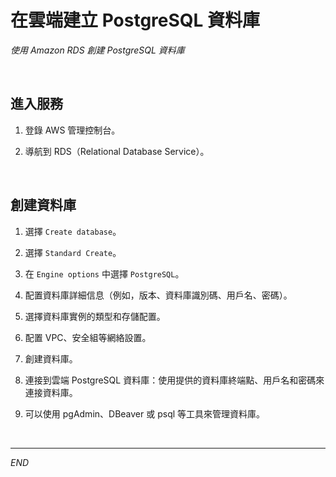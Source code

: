 # 在雲端建立 PostgreSQL 資料庫

_使用 Amazon RDS 創建 PostgreSQL 資料庫_

<br>

## 進入服務

1. 登錄 AWS 管理控制台。

2. 導航到 RDS（Relational Database Service）。

<br>

## 創建資料庫

1. 選擇 `Create database`。

2. 選擇 `Standard Create`。

3. 在 `Engine options` 中選擇 `PostgreSQL`。

4. 配置資料庫詳細信息（例如，版本、資料庫識別碼、用戶名、密碼）。

5. 選擇資料庫實例的類型和存儲配置。

6. 配置 VPC、安全組等網絡設置。

7. 創建資料庫。

8. 連接到雲端 PostgreSQL 資料庫：使用提供的資料庫終端點、用戶名和密碼來連接資料庫。

9. 可以使用 pgAdmin、DBeaver 或 psql 等工具來管理資料庫。

<br>

___

_END_